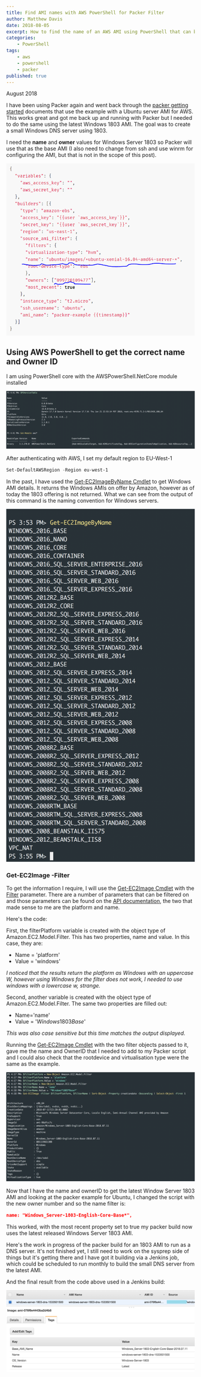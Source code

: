 ```yaml
---
title: Find AMI names with AWS PowerShell for Packer Filter
author: Matthew Davis
date: 2018-08-05
excerpt: How to find the name of an AWS AMI using PowerShell that can be then used for a filter by Packer
categories: 
    - PowerShell
tags:
    - aws
    - powershell
    - packer
published: true
---
```

August 2018

I have been using Packer again and went back through the [packer getting started] documents that use the example with a Ubuntu server AMI for AWS. This works great and got me back up and running with Packer but I needed to do the same using the latest Windows 1803 AMI. The goal was to create a small Windows DNS server using 1803.

I need the **name** and **owner** values for Windows Server 1803 so Packer will use that as the base AMI (I also need to change from ssh and use winrm for configuring the AMI, but that is not in the scope of this post).

![Example code displayed on Packer website](/images/aws-ami-names-packer/example-packer.png)

## Using AWS PowerShell to get the correct name and Owner ID

I am using PowerShell core with the AWSPowerShell.NetCore module installed

![PowerShell Core version with AWS PowerShell Net Core module loaded](/images/aws-ami-names-packer/psversion.png)

After authenticating with AWS, I set my default region to EU-West-1

```powershell
Set-DefaultAWSRegion -Region eu-west-1
```

In the past, I have used the [Get-EC2ImageByName Cmdlet] to get Windows AMI details. It returns the Windows AMIs on offer by Amazon, however as of today the 1803 offering is not returned. What we can see from the output of this command is the naming convention for Windows servers.

![Get-EC2ImageByName output](/images/aws-ami-names-packer/get-ec2imagebyname.png)

### Get-EC2Image -Filter

To get the information I require, I will use the [Get-EC2Image Cmdlet] with the [Filter] parameter.
There are a number of parameters that can be filtered on and those parameters can be found on the [API documentation], the two that made sense to me are the platform and name.

Here's the code:

<script src="https://gist.github.com/MatthewJDavis/29d31954fac1b586f9069d3298450586.js"></script>

First, the filterPlatform variable is created with the object type of Amazon.EC2.Model.Filter. This has two properties, name and value. In this case, they are:

* Name = 'platform'
* Value = 'windows'

*I noticed that the results return the platform as Windows with an uppercase W, however using Windows for the filter does not work, I needed to use windows with a lowercase w, strange.*

Second, another variable is created with the object type of Amazon.EC2.Model.Filter. The same two properties are filled out:

* Name='name'
* Value = '*Windows*1803*Base*'

*This was also case sensitive but this time matches the output displayed.*

Running the [Get-EC2Image Cmdlet] with the two filter objects passed to it, gave me the name and OwnerID that I needed to add to my Packer script and I could also check that the rootdevice and virtualisation type were the same as the example.

![Output using the EC2 filters](/images/aws-ami-names-packer/ec2-filter.png)

Now that I have the name and ownerID to get the latest Window Server 1803 AMI and looking at the packer example for Ubuntu, I changed the script with the new owner number and so the name filter is: 

```json
name: "Windows_Server-1803-English-Core-Base*",
```

This worked, with the most recent property set to true my packer build now uses the latest released Windows Server 1803 AMI.

Here's the work in progress of the packer build for an 1803 AMI to run as a DNS server. It's not finished yet, I still need to work on the sysprep side of things but it's getting there and I have got it building via a Jenkins job, which could be scheduled to run monthly to build the small DNS server from the latest AMI.

<script src="https://gist.github.com/MatthewJDavis/e2bb26bb7a90265e292d18250d231fa7.js"></script>

And the final result from the code above used in a Jenkins build:

![AWS console showing the created AMI](/images/aws-ami-names-packer/created-ami.png)

[packer getting started]: https://www.packer.io/intro/getting-started/build-image.html
[Get-EC2ImageByName Cmdlet]: https://docs.aws.amazon.com/powershell/latest/userguide/pstools-ec2-get-amis.html#pstools-ec2-get-ec2imagebyname
[API documentation]: https://docs.aws.amazon.com/AWSEC2/latest/APIReference/API_DescribeImages.html
[Get-EC2Image Cmdlet]: https://docs.aws.amazon.com/powershell/latest/userguide/pstools-ec2-get-amis.html#pstools-ec2-get-image
[filter]: https://docs.aws.amazon.com/powershell/latest/reference/index.html?page=Get-EC2Image.html&tocid=Get-EC2Image